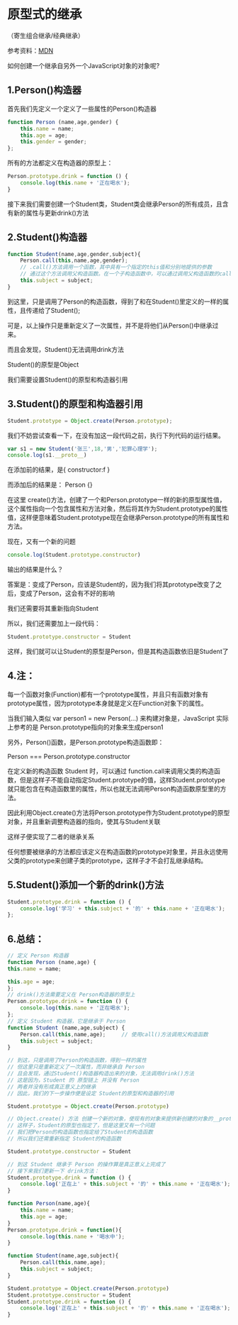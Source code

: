 # 原型式的继承

（寄生组合继承/经典继承）

参考资料：[MDN](https://developer.mozilla.org/zh-CN/docs/Learn/JavaScript/Objects/Inheritance)



如何创建一个继承自另外一个JavaScript对象的对象呢?

## 1.Person()构造器

首先我们先定义一个定义了一些属性的Person()构造器

```javascript
function Person (name,age,gender) {
	this.name = name;
    this.age = age;
    this.gender = gender;
};
```

所有的方法都定义在构造器的原型上：

```javascript
Person.prototype.drink = function () {
	console.log(this.name + '正在喝水');
}
```

接下来我们需要创建一个Student类，Student类会继承Person的所有成员，且含有新的属性与更新drink()方法

## 2.Student()构造器

```javascript
function Student(name,age,gender,subject){
	Person.call(this,name,age,gender);
    // .call()方法调用一个函数，其中具有一个指定的this值和分别地提供的参数
    // 通过这个方法调用父构造函数。在一个子构造函数中，可以通过调用父构造函数的call方法实现继承。
    this.subject = subject;
}
```

到这里，只是调用了Person的构造函数，得到了和在Student()里定义的一样的属性，且传递给了Student();

可是，以上操作只是重新定义了一次属性，并不是将他们从Person()中继承过来。

而且会发现，Student()无法调用drink方法

Student()的原型是Object

我们需要设置Student()的原型和构造器引用

## 3.Student()的原型和构造器引用

```javascript
Student.prototype = Object.create(Person.prototype);
```

我们不妨尝试查看一下，在没有加这一段代码之前，执行下列代码的运行结果。

```javascript
var s1 = new Student('张三',18,'男','犯罪心理学');
console.log(s1.__proto__)
```

在添加前的结果，是{ constructor:f }

而添加后的结果是： Person {}

在这里 create()方法，创建了一个和Person.prototype一样的新的原型属性值，这个属性指向一个包含属性和方法对象，然后将其作为Student.prototype的属性值，这样便意味着Student.prototype现在会继承Person.prototype的所有属性和方法。

现在，又有一个新的问题

```javascript
console.log(Student.prototype.constructor)
```

输出的结果是什么？

答案是：变成了Person，应该是Student的，因为我们将其prototype改变了之后，变成了Person，这会有不好的影响

我们还需要将其重新指向Student

所以，我们还需要加上一段代码：

```javascript
Student.prototype.constructor = Student
```

这样，我们就可以让Student的原型是Person，但是其构造函数依旧是Student了



## 4.注：

每一个函数对象(Function)都有一个prototype属性，并且只有函数对象有prototype属性，因为prototype本身就是定义在Function对象下的属性。

当我们输入类似 var person1  = new Person(...) 来构建对象是，JavaScript 实际上参考的是 Person.prototype指向的对象来生成person1

另外，Person()函数，是Person.prototype构造函数即：

Person === Person.prototype.constructor

在定义新的构造函数 Student 时，可以通过 function.call来调用父类的构造函数，但是这样子不能自动指定Student.prototype的值，这样Student.prototype就只能包含在构造函数里的属性，所以也就无法调用Person构造函数原型里的方法。

因此利用Object.create()方法将Person.prototype作为Student.prototype的原型对象，并且重新调整构造器的指向，使其与Student关联

这样子便实现了二者的继承关系

任何想要被继承的方法都应该定义在构造函数的prototype对象里，并且永远使用父类的prototype来创建子类的prototype，这样子才不会打乱继承结构。



## 5.Student()添加一个新的drink()方法

```javascript
Student.prototype.drink = function () {
	console.log('学习' + this.subject + '的' + this.name + '正在喝水');
};
```



## 6.总结：

```javascript
// 定义 Person 构造器
function Person (name,age) {
this.name = name;

this.age = age;
};
// drink()方法需要定义在 Person构造器的原型上
Person.prototype.drink = function () {
    console.log(this.name + '正在喝水');
};
// 定义 Student 构造器，它是继承于 Person
function Student (name,age,subject) {
    Person.call(this,name,age);		// 使用call()方法调用父构造函数
	this.subject = subject;
}

// 到这，只是调用了Person的构造函数，得到一样的属性
// 但这里只是重新定义了一次属性，而非继承自 Person
// 且会发现，通过Student()构造器构造出来的对象，无法调用drink()方法
// 这是因为，Student 的 原型链上 并没有 Person
// 两者并没有形成真正意义上的继承
// 因此，我们的下一步操作便是设定 Student的原型和构造器的引用

Student.prototype = Object.create(Person.prototype)

// Object.create() 方法 创建一个新的对象，使现有的对象来提供新创建的对象的__proto__
// 这样子，Student的原型也指定了，但是这里又有一个问题
// 我们把Person的构造函数也指定给了Student的构造函数
// 所以我们还需重新指定 Student的构造函数

Student.prototype.constructor = Student

// 到这 Student 继承于 Person 的操作算是真正意义上完成了
// 接下来我们更新一下 drink方法：
Student.prototype.drink = function () {
    console.log('正在上' + this.subject + '的' + this.name + '正在喝水');
}
```





```javascript
function Person(name,age){
	this.name = name;
    this.age = age;
}
Person.prototype.drink = function(){
    console.log(this.name + '喝水中');
}

function Student(name,age,subject){
    Person.call(this,name,age);
    this.subject = subject;
}

Student.prototype = Object.create(Person.prototype)
Student.prototype.constructor = Student
Student.prototype.drink = function () {
    console.log('正在上' + this.subject + '的' + this.name + '正在喝水');
}

```

